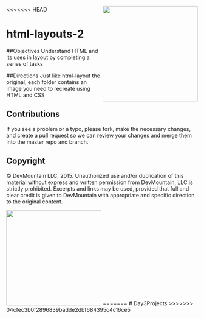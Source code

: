 <<<<<<< HEAD
<img src="https://devmounta.in/img/logowhiteblue.png" width="250" align="right">

html-layouts-2
==============

##Objectives
Understand HTML and its uses in layout by completing a series of tasks

##Directions
Just like html-layout the original, each folder contains an image you need to recreate using HTML and CSS

## Contributions
If you see a problem or a typo, please fork, make the necessary changes, and create a pull request so we can review your changes and merge them into the master repo and branch.

## Copyright

© DevMountain LLC, 2015. Unauthorized use and/or duplication of this material without express and written permission from DevMountain, LLC is strictly prohibited. Excerpts and links may be used, provided that full and clear credit is given to DevMountain with appropriate and specific direction to the original content.

<img src="https://devmounta.in/img/logowhiteblue.png" width="250">
=======
# Day3Projects
>>>>>>> 04cfec3b0f2896839badde2dbf684395c4c16ce5
